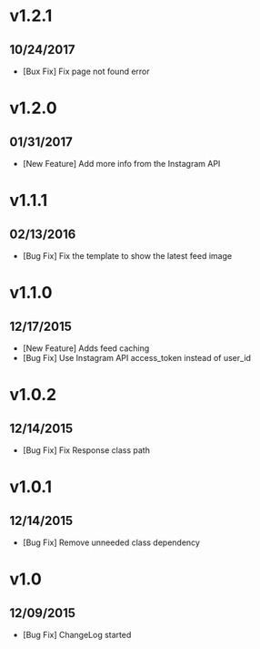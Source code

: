 # v1.2.1
## 10/24/2017

* [Bux Fix] Fix page not found error

# v1.2.0
## 01/31/2017

* [New Feature] Add more info from the Instagram API


# v1.1.1
## 02/13/2016

* [Bug Fix] Fix the template to show the latest feed image

# v1.1.0
## 12/17/2015

* [New Feature] Adds feed caching
* [Bug Fix] Use Instagram API access_token instead of user_id

# v1.0.2
## 12/14/2015

* [Bug Fix] Fix Response class path

# v1.0.1
## 12/14/2015

* [Bug Fix] Remove unneeded class dependency

# v1.0
## 12/09/2015

* [Bug Fix] ChangeLog started
